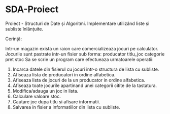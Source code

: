 # SDA-Proiect
Proiect - Structuri de Date și Algoritmi. Implementare utilizând liste și subliste înlănțuite.

Cerință:

Intr-un magazin exista un raion care comercializeaza jocuri pe calculator. Jocurile sunt
pastrate intr-un fisier sub forma: producator titlu_joc categorie pret stoc
Sa se scrie un program care efectueaza urmatoarele operatii:
1. Incarca datele din fisierul cu jocuri intr-o structura de lista cu subliste.
2. Afiseaza lista de producatori in ordine alfabetica.
3. Afiseaza lista de jocuri de la un producator in ordine alfabetica.
4. Afiseaza toate jocurile apartinand unei categorii citite de la tastatura.
5. Modifica/adauga un joc in lista.
6. Calculare valoare stoc.
7. Cautare joc dupa titlu si afisare informatii.
8. Salvarea in fisier a informatiilor din lista cu subliste. 
